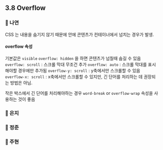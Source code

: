 ## 3.8 Overflow

### 📝 나연

CSS 는 내용을 숨기지 않기 때문에
안에 콘텐츠가 컨테이너에서 넘치는 경우가 발생.

#### overflow 속성

기본값은 `visible`
`overflow: hidden` 을 하면 콘텐츠가 넘칠때 숨길 수 있음
`overflow: scroll` : 스크롤 막대 무조건 추가
`overflow: auto` : 스크롤 막대를 표시해야할 경우에만 추가됨
`overflow-y: scroll` : y축에서만 스크롤할 수 있음
`overflow-x: scroll` :
x축에서만 스크롤할 수 있지만, 긴 단어를 처리하는 데 권장되는 방법은 아님.

작은 박스에서 긴 단어를 처리해야하는 경우 `word-break` or `overflow-wrap` 속성을 사용하는 것이 좋음

### 📝 은지

### 📝 정준

### 📝 주현

